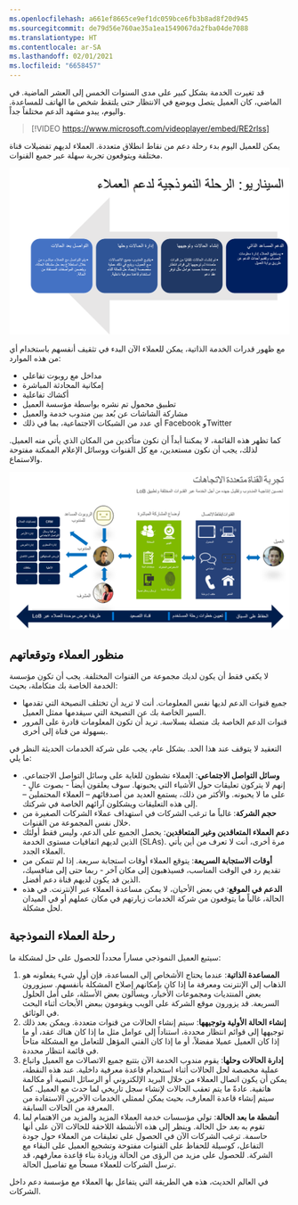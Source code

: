 ```yaml
---
ms.openlocfilehash: a661ef8665ce9ef1dc059bce6fb3b8ad8f20d945
ms.sourcegitcommit: de79d56e760ae35a1ea1549067da2fba04de7088
ms.translationtype: HT
ms.contentlocale: ar-SA
ms.lasthandoff: 02/01/2021
ms.locfileid: "6658457"
---
```

قد تغيرت الخدمة بشكل كبير على مدى السنوات الخمس إلى العشر الماضية. في الماضي، كان العميل يتصل ويوضع في الانتظار حتى يلتقط شخص ما الهاتف للمساعدة. واليوم، يبدو مشهد الدعم مختلفاً جداً.

> [!VIDEO https://www.microsoft.com/videoplayer/embed/RE2rlss]

 يمكن للعميل اليوم بدء رحلة دعم من نقاط انطلاق متعددة. العملاء لديهم تفضيلات قناة مختلفة ويتوقعون تجربة سهلة عبر جميع القنوات.

![رسم تخطيطي لرحلة دعم العملاء النموذجية.](../media/customer-journey.png)

مع ظهور قدرات الخدمة الذاتية، يمكن للعملاء الآن البدء في تثقيف أنفسهم باستخدام أي من هذه الموارد:

- مداخل مع روبوت تفاعلي
- إمكانية المحادثة المباشرة
- أكشاك تفاعلية
- تطبيق محمول تم نشره بواسطة مؤسسة العميل
- مشاركة الشاشات عن بُعد بين مندوب خدمة والعميل
- أي عدد من الشبكات الاجتماعية، بما في ذلك Facebook وTwitter

كما تظهر هذه القائمة، لا يمكننا أبداً أن نكون متأكدين من المكان الذي يأتي منه العميل. لذلك، يجب أن نكون مستعدين، مع كل القنوات ووسائل الإعلام الممكنة مفتوحة والاستماع.

![رسم تخطيطي لتجربة القناة متعددة الاتجاهات لتحسين إنتاجية المندوب.](../media/customer-journey2.png)

## <a name="customer-perspective-and-expectations"></a>منظور العملاء وتوقعاتهم
لا يكفي فقط أن يكون لديك مجموعة من القنوات المختلفة. يجب أن تكون مؤسسة الخدمة الخاصة بك متكاملة، بحيث:

- جميع قنوات الدعم لديها نفس المعلومات. أنت لا تريد أن تختلف النصيحة التي تقدمها السير الخاصة بك عن النصيحة التي سيقدمها ممثل العميل.
- قنوات الدعم الخاصة بك متصلة بسلاسة. تريد أن تكون المعلومات قادرة على المرور بسهولة من قناة إلى أخرى.

التعقيد لا يتوقف عند هذا الحد. بشكل عام، يجب على شركة الخدمات الحديثة النظر في ما يلي:

- **وسائل التواصل الاجتماعي**: العملاء نشطون للغاية على وسائل التواصل الاجتماعي. إنهم لا يتركون تعليقات حول الأشياء التي يحبونها. سوف يعلقون أيضاً - بصوت عالٍ - على ما لا يحبونه. والأكثر من ذلك، يستمع العديد من أصدقائهم – العملاء المحتملين – إلى هذه التعليقات ويشكلون آرائهم الخاصة في شركتك.
- **حجم الشركة**: غالباً ما ترغب الشركات في استهداف عملاء الشركات الصغيرة من خلال نفس المجموعة من القنوات.
- **دعم العملاء المتعاقدين وغير المتعاقدين**: يحصل الجميع على الدعم، وليس فقط أولئك الذين لديهم اتفاقيات مستوى الخدمة (SLAs). مرة أخرى، أنت لا تعرف من أين يأتي العملاء الجدد.
- **أوقات الاستجابة السريعة**: يتوقع العملاء أوقات استجابة سريعة. إذا لم تتمكن من تقديم رد في الوقت المناسب، فسيذهبون إلى مكان آخر - ربما حتى إلى منافسيك، الذين قد يكون لديهم قناة دعم أفضل.
- **الدعم في الموقع**: في بعض الأحيان، لا يمكن مساعدة العملاء عبر الإنترنت. في هذه الحالة، غالباً ما يتوقعون من شركة الخدمات زيارتهم في مكان عملهم أو في الميدان لحل مشكلة. 

## <a name="typical-customer-journey"></a>رحلة العملاء النموذجية

سيتبع العميل النموذجي مساراً محدداً للحصول على حل لمشكلة ما:

1. **المساعدة الذاتية**: عندما يحتاج الأشخاص إلى المساعدة، فإن أول شيء يفعلونه هو الذهاب إلى الإنترنت ومعرفة ما إذا كان بإمكانهم إصلاح المشكلة بأنفسهم. سيزورون بعض المنتديات ومجموعات الأخبار، ويسألون بعض الأسئلة، على أمل الحلول السريعة. قد يزورون موقع الشركة على الويب ويقومون ببعض الأبحاث أثناء البحث في الوثائق.
1. **إنشاء الحالة الأولية وتوجيهها**: سيتم إنشاء الحالات من قنوات متعددة. ويمكن بعد ذلك توجيهها إلى قوائم انتظار محددة، استناداً إلى عوامل مثل ما إذا كان هناك عقد، أو ما إذا كان العميل عميلا مفضلاً، أو ما إذا كان الفني المؤهل للتعامل مع المشكلة متاحاً في قائمة انتظار محددة.
1. **إدارة الحالات وحلها**: يقوم مندوب الخدمة الآن بتتبع جميع الاتصالات مع العميل واتباع عملية مخصصة لحل الحالات أثناء استخدام قاعدة معرفية داخلية. عند هذه النقطة، يمكن أن يكون اتصال العملاء من خلال البريد الإلكتروني أو الرسائل النصية أو مكالمة هاتفية. عادةً ما يتم تعقب الحالات لإنشاء سجل تاريخي لما حدث مع العميل. كما سيتم إنشاء قاعدة المعارف، بحيث يمكن لممثلي الخدمات الآخرين الاستفادة من المعرفة من الحالات السابقة.
1. **أنشطة ما بعد الحالة**: تولي مؤسسات خدمة العملاء المزيد والمزيد من الاهتمام لما تقوم به *بعد* حل الحالة. وينظر إلى هذه الأنشطة اللاحقة للحالات الآن على أنها حاسمة. ترغب الشركات الآن في الحصول على تعليقات من العملاء حول جودة التفاعل، كوسيلة للحفاظ على القنوات مفتوحة وتشجيع العميل على البقاء مع الشركة. للحصول على مزيد من الرؤى من الحالة وزيادة بناء قاعدة معارفهم، قد ترسل الشركات للعملاء مسحاً مع تفاصيل الحالة.

في العالم الحديث، هذه هي الطريقة التي يتفاعل بها العملاء مع مؤسسة دعم داخل الشركات.